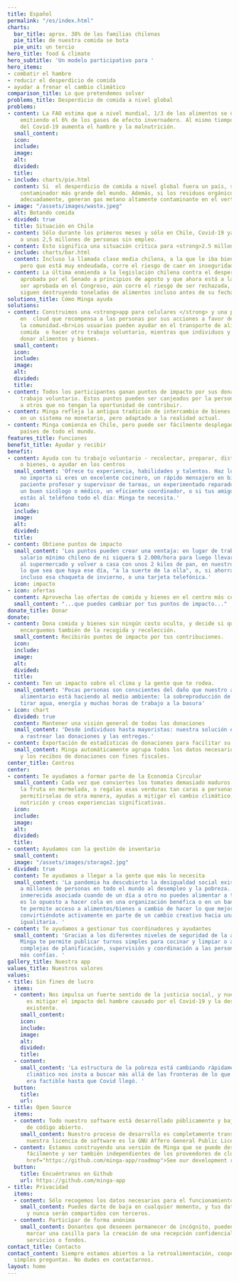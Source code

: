 ```yaml
---
title: Español
permalink: "/es/index.html"
charts:
  bar_title: aprox. 38% de las familias chilenas
  pie_title: de nuestra comida se bota
  pie_unit: un tercio
hero_title: food & climate
hero_subtitle: 'Un modelo participativo para '
hero_items:
- combatir el hambre
- reducir el desperdicio de comida
- ayudar a frenar el cambio climático
comparison_title: Lo que pretendemos solver
problems_title: Desperdicio de comida a nivel global
problems:
- content: La FAO estima que a nivel mundial, 1/3 de los alimentos se desperdician,
    emitiendo el 6% de los gases de efecto invernadero. Al mismo tiempo, la epidemia
    del Covid-19 aumenta el hambre y la malnutrición.
  small_content: 
  icon: 
  include: 
  image: 
  alt: 
  divided: 
  title: 
- include: charts/pie.html
  content: Si  el desperdicio de comida a nivel global fuera un país, sería el tercer
    contaminador más grande del mundo. Además, si los residuos orgánicos no son compostados
    adecuadamente, generan gas metano altamente contaminante en el vertedero.
- image: "/assets/images/waste.jpeg"
  alt: Botando comida
- divided: true
  title: Situación en Chile
- content: Sólo durante los primeros meses y sólo en Chile, Covid-19 ya ha dejado
    a unas 2,5 millones de personas sin empleo.
- content: Esto significa una situación crítica para <strong>2.5 millones de familias</strong>.
- include: charts/bar.html
  content: Incluso la llamada clase media chilena, a la que le iba bien "en papel"
    pero que está muy endeudada, corre el riesgo de caer en inseguridad alimentaria.
- content: La última enmienda a la legislación chilena contra el desperdicio de alimentos,
    aprobada por el Senado a principios de agosto y que ahora está a la espera de
    ser aprobada en el Congreso, aún corre el riesgo de ser rechazada, y los supermercados
    siguen destruyendo toneladas de alimentos incluso antes de su fecha de caducidad.
solutions_title: Cómo Minga ayuda
solutions:
- content: Construimos una <strong>app para celulares </strong> y una plataforma gratuita
    en  cloud que recompensa a las personas por sus acciones a favor del clima y de
    la comunidad.<br>Los usuarios pueden ayudar en el transporte de alimentos, preparar
    comida  o hacer otro trabajo voluntario, mientras que individuos y empresas pueden
    donar alimentos y bienes.
  small_content: 
  icon: 
  include: 
  image: 
  alt: 
  divided: 
  title: 
- content: Todos los participantes ganan puntos de impacto por sus donaciones y su
    trabajo voluntario. Estos puntos pueden ser canjeados por la persona, o donados
    a otros que no tengan la oportunidad de contribuir.
- content: Minga refleja la antigua tradición de intercambio de bienes y servicios
    en un sistema no monetario, pero adaptado a la realidad actual.
- content: Minga comienza en Chile, pero puede ser fácilmente desplegada en otros
    países de todo el mundo.
features_title: Funciones
benefit_title: Ayudar y recibir
benefit:
- content: Ayuda con tu trabajo voluntario - recolectar, preparar, distribuir alimentos
    o bienes, o ayudar en los centros
  small_content: 'Ofrece tu experiencia, habilidades y talentos. Haz lo que te gusta:
    no importa si eres un excelente cocinero, un rápido mensajero en bicicleta, un
    paciente profesor y supervisor de tareas, un experimentado reparador de bicicletas,
    un buen sicólogo o médico, un eficiente coordinador, o si tus amigos dicen que
    estás al teléfono todo el día: Minga te necesita.'
  icon: 
  include: 
  image: 
  alt: 
  divided: 
  title: 
- content: Obtiene puntos de impacto
  small_content: 'Los puntos pueden crear una ventaja: en lugar de trabajar por el
    salario mínimo chileno de ni siquera $ 2.000/hora para luego llevar el dinero
    al supermercado y volver a casa con unos 2 kilos de pan, en nuestro modelo obtendrías
    lo que sea que haya ese día, "a la suerte de la olla", o, si ahorras tus puntos,
    incluso esa chaqueta de invierno, o una tarjeta telefónica.'
  icon: impacto
- icon: ofertas
  content: Aprovecha las ofertas de comida y bienes en el centro más cercano a ti
  small_content: "...que puedes cambiar por tus puntos de impacto..."
donate_title: Donar
donate:
- content: Dona comida y bienes sin ningún costo oculto, y decide si quieres que nos
    encarguemos también de la recogida y recolección.
  small_content: Recibirás puntos de impacto por tus contribuciones.
  icon: 
  include: 
  image: 
  alt: 
  divided: 
  title: 
- content: Ten un impacto sobre el clima y la gente que te rodea.
  small_content: 'Pocas personas son conscientes del daño que nuestro actual sistema
    alimentario está haciendo al medio ambiente: la sobreproducción de alimentos significa
    tirar agua, energía y muchas horas de trabajo a la basura'
- icon: chart
  divided: true
  content: Mantener una visión general de todas las donaciones
  small_content: 'Desde individuos hasta mayoristas: nuestra solución escalable ayuda
    a rastrear las donaciones y las entregas.'
- content: Exportación de estadísticas de donaciones para facilitar su uso en la contabilidad
  small_content: Minga automáticamente agrupa todos los datos necesarios para la contabilidad
    y los recibos de donaciones con fines fiscales.
center_title: Centros
center:
- content: Te ayudamos a formar parte de la Economía Circular
  small_content: Cada vez que conviertes los tomates demasiado maduros en salsa, o
    la fruta en mermelada, o regalas esas verduras tan caras a personas que no podrían
    permitírselas de otra manera, ayudas a mitigar el cambio climático, mejoras la
    nutrición y creas experiencias significativas.
  icon: 
  include: 
  image: 
  alt: 
  divided: 
  title: 
- content: Ayudamos con la gestión de inventario
  small_content: 
  image: "/assets/images/storage2.jpg"
- divided: true
  content: Te ayudamos a llegar a la gente que más lo necesita
  small_content: 'La pandemia ha descubierto la desigualdad social existente y empuja
    a millones de personas en todo el mundo al desempleo y la pobreza... hay una vergüenza
    inmerecida asociada cuando de un día a otro no puedes alimentar a tus hijos. Minga
    es lo opuesto a hacer cola en una organización benéfica o en un banco de alimentos:
    te permite acceso a alimentos/bienes a cambio de hacer lo que mejor sabes hacer,
    convirtiéndote activamente en parte de un cambio creativo hacia una sociedad más
    igualitaria. '
- content: Te ayudamos a gestionar tus coordinadores y ayudantes
  small_content: 'Gracias a los diferentes niveles de seguridad de la administración,
    Minga te permite publicar turnos simples para cocinar y limpiar o asignar tareas
    complejas de planificación, supervisión y coordinación a las personas en las que
    más confías. '
gallery_title: Nuestra app
values_title: Nuestros valores
values:
- title: Sin fines de lucro
  items:
  - content: Nos impulsa un fuerte sentido de la justicia social, y nuestro deseo
      es mitigar el impacto del hambre causado por el Covid-19 y la desigualdad social
      existente.
    small_content: 
    icon: 
    include: 
    image: 
    alt: 
    divided: 
    title: 
  - content: 
    small_content: 'La estructura de la pobreza está cambiando rápidamente, y el cambio
      climático nos insta a buscar más allá de las fronteras de lo que creíamos que
      era factible hasta que Covid llegó. '
  button:
    title: 
    url: 
- title: Open Source
  items:
  - content: Todo nuestro software está desarrollado públicamente y bajo una licencia
      de código abierto.
    small_content: Nuestro proceso de desarrollo es completamente transparente, y
      nuestra licencia de software es la GNU Affero General Public License v3.
  - content: Estamos construyendo una versión de Minga que se puede desplegar más
      fácilmente y ser también independientes de los proveedores de clouds.<br><a
      href="https://github.com/minga-app/roadmap">See our development roadmap</a>.
  button:
    title: Encuéntranos en Github
    url: https://github.com/minga-app
- title: Privacidad
  items:
  - content: Sólo recogemos los datos necesarios para el funcionamiento del servicio.
    small_content: Puedes darte de baja en cualquier momento, y tus datos serán eliminados
      y nunca serán compartidos con terceros.
  - content: Participar de forma anónima
    small_content: Donantes que deseeen permanecer de incógnito, pueden simplemente
      marcar una casilla para la creación de una recepción confidencial de los bienes,
      servicios o fondos.
contact_title: Contacto
contact_content: Siempre estamos abiertos a la retroalimentación, cooperaciones o
  simples preguntas. No dudes en contactarnos.
layout: home
---
```



